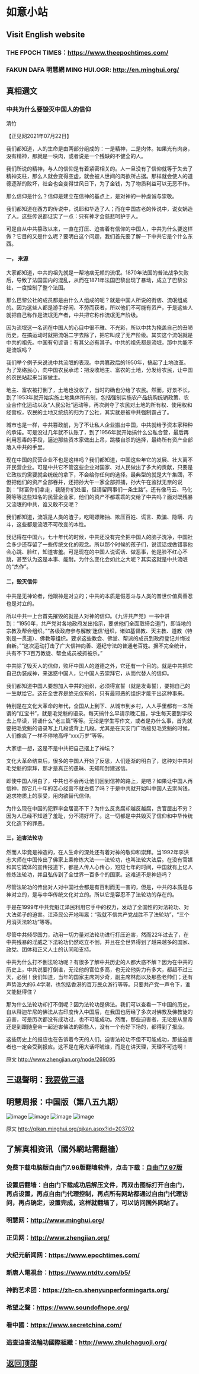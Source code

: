 # 如意小站

## Visit English website

### THE FPOCH TIMES：https://www.theepochtimes.com/

### FAKUN DAFA 明慧網 MING HUI.OGR: http://en.minghui.org/

## 真相選文

### 中共为什么要毁灭中国人的信仰

清竹

【正见网2021年07月22日】

我们都知道，人的生命是由两部分组成的：一是精神，二是肉体。如果光有肉身，没有精神，那就是一块肉，或者说是一个残缺的不健全的人。

我们所说的精神，与人的信仰是有着紧密相关的。人一旦没有了信仰就等于失去了精神支柱，那么人就会变得空虚，就会被人世间的肉欲所占据。那样就会使人的道德逐渐的败坏，社会也会变得世风日下，为了金钱，为了物质利益可以无恶不作。

那么信仰是什么？信仰是建立在信神的基点上，是对神的一种虔诚与崇敬。

我们都知道在西方的传说中，说耶和华造了人；而在中国古老的传说中，说女娲造了人。这些传说都证实了一点：只有神才会慈悲呵护于人。

可是自从中共篡政以来，一直在打压、迫害着有信仰的中国人，中共为什么要这样做？它目的又是什么呢？要明白这个问题，我们首先要了解一下中共它是个什么东西。

#### 一，    来源

大家都知道，中共的祖先就是一帮地痞无赖的流氓。1870年法国的普法战争失败后，导致了法国国内的混乱，从而在1871年法国巴黎出现了暴动，成立了巴黎公社，一度控制了整个法国。

那么巴黎公社的成员都是由什么人组成的呢？就是中国人所说的街痞、流氓组成的。因为这些人都是游手好闲、不劳而获者，所以他们不可能有资产，于是这些人就把自己称作是流氓无产者，中共把它称作流氓无产阶级。

因为流氓这一名词在中国人的心目中很不雅、不光彩，所以中共为掩盖自己的丑陋历史，在搞运动时就把流氓二字去除了，把它叫成了无产阶级。其实这个流氓就是中共的祖先。中国有句谚语：有其父必有其子。中共的祖先都是流氓，那中共能不是流氓吗？

我们举个例子来说说中共流氓的表现。中共篡政后的1950年，搞起了土地改革。为了笼络民心，向中国农民承诺：把没收地主、富农的土地，分发给农民，让中国的农民站起来当家做主。

地主、富农被打倒了，土地也没收了，当时的确也分给了农民。然而，好景不长，到了1953年就开始实施土地集体所有制，包括强制实施农产品统购统销政策、农业合作化运动以及“人民公社”运动等，再次剥夺了农民对土地的所有权、使用权和经营权，农民的土地又统统的归为了公社，其实就是被中共强制霸占了。

城市也是一样，中共篡政前，为了不让私人企业搬出中国，中共就给予资本家种种的承诺。可是没过几年就不认账了，到了1956年就开始搞什么公私合营，最后再利用恶毒的手段，逼迫那些资本家做出上吊，跳楼自杀的选择，最终所有资产全部落入中共的手里。

现在中国的民营企业不也是这样吗？我们都知道，中国这些年它的发展、壮大离不开民营企业。可是中共它不管这些企业对国家、对人民做出了多大的贡献，只要是它政权的需要就会统统的拿下，不会给你任何的选择。最典型的就是大午集团，不但把他们的资产全部吞并，还把孙大午一家全部抓捕，孙大午在监狱无奈的说到：“财富你们拿走，我随你们处置，但请留同事们一条生路”。还有像马云、马化腾等等这些知名的民营企业家，他们的资产不都乖乖的交给了中共吗？面对既残暴又流氓的中共，谁又敢不交呢？

我们都知道，流氓是人类的渣子，吃喝嫖赌抽、欺压百姓、谎言、欺骗、隐瞒、内斗，这些都是流氓不可改变的本性。

我记得在中国六，七十年代的时候，中共还没有完全把中国人的脑子洗净，中国社会多少还存留了一些传统文化的观念。所以那个时候的孩子们，说谎话或做错事他会心跳、脸红，知道害羞。可是现在的中国人说谎话、做恶事，他是脸不红心不跳，甚至认为这是本事、能耐。为什么变化会如此之大呢？其实这就是中共流氓的“杰作”。

#### 二，毁灭信仰

中共是无神论者，他跟神是对立的；中共的本质是假恶斗与人类的普世价值真善忍也是对立的。

所以中共一上台首先摧毁的就是人对神的信仰。《九评共产党》一书中讲到：“1950年，共产党对各地政府发出指示，要求他们全面取缔会道门，即当地的宗教及帮会组织。”“各级政府参与解散‘迷信’组织，诸如基督教、天主教、道教（特别是一贯道）、佛教等组织。要求这些教会、佛堂、帮派的成员到政府登记并悔过自新。”“这次运动打击了广大信神向善、遵纪守法的普通老百姓。据不完全统计，共有不下3百万教徒、帮会成员被抓被杀。”

中共除了毁灭人的信仰，败坏中国人的道德之外，它还有一个目的。就是中共把它自己伪装成神，来迷惑中国人，让中国人去崇拜它，从而代替人的信仰。

我们都知道中国人要想加入中共的组织，必须得宣誓（就是发毒誓），要把自己的一生献给它。这在全世界是绝无仅有的，只有最邪恶的组织才能干出这种事来。

特别是在文化大革命的年代，全国从上到下、从城市到乡村，人人手里都有一本所谓的“红宝书”，就是毛党魁的语录。每天搞什么早请示晚汇报，学生每天要到学校去上早读，背诵什么“老三篇”等等。无论是学生写作文，或者是办什么事，首先就要把毛党魁的语录写上几段或背上几段。尤其是在天安门广场接见毛党魁的时候，人们像疯了一样不停地高呼“xxx万岁”等等。

大家想一想，这是不是中共把自己摆上了神坛？

文化大革命结束后，很多的中国人开始了反思，人们逐渐的明白了，这种对中共对毛党魁的崇拜，那才是真正的愚昧、无知和封建迷信。

即使中国人明白了，中共也不会再让他们回到信神的路上，是吧？如果让中国人再信神，那它几十年的苦心经营不就白费了吗？于是中共就开始叫中国人去崇尚钱，追求物质上的享受，用肉欲替代信仰。

为什么现在中国的犯罪率会居高不下？为什么反贪腐却越反越腐，贪官层出不穷？因为人已经不知道了羞耻，分不清好坏了。这一切都是中共毁灭了信仰和中华传统文化造下的罪恶。

#### 三，迫害法轮功

然而人毕竟是神造的，在人生命的深处还有着对神的敬仰和崇拜。当1992年李洪志大师在中国传出了佛家上乘修炼大法——法轮功，也叫法轮大法后。在没有官媒和其它媒体的宣传报道下，都是人传人心传心，短短七年的时间，中国就有上亿人修炼法轮功，并且弘传到了全世界一百多个的国家。这难道不是神迹吗？

尽管法轮功的传出对人对中国社会都是有百利而无一害的，但是，中共的本质是与神对立的，是与中华传统文化对立的。所以它是容忍不了法轮功的存在的。

于是在1999年中共党魁江泽民利用它手中的权力，发动了全国性的对法轮功、对大法弟子的迫害。江泽民公开地叫嚣：“我就不信共产党战胜不了法轮功”，“三个月消灭法轮功”等等。

尽管中共倾尽国力，动用一切力量对法轮功进行打压迫害，然而22年过去了，在中共残暴的淫威之下法轮功仍然屹立不倒，并且在全世界得到了越来越多的国家、政党、团体和正义人士的认同和支持。

中共为什么打不倒法轮功呢？有很多了解中共历史的人都大惑不解？因为在中共的历史上，中共说要打倒谁，无论他的官位多高，也无论他势力有多大，都超不过三天，必倒！我们知道，当年的国家主席刘少奇，副主席林彪以及那些老帅们；还有声势浩大的6.4学潮，也包括香港的百万民众游行等等。只要共产党一声令下，谁又能挺得住？

那为什么法轮功却打不倒呢？因为法轮功是佛法。我们可以查看一下中国的历史，自从释迦牟尼的佛法从古印度传入中国后，在我国也历经了多次对佛教及佛教徒的迫害，可是历次都没有成功过，也不可能成功。然而，那些迫害者，无论是从皇帝还是到跟随皇帝一起迫害佛法的那些人，没有一个有好下场的，都得到了报应。

这些历史上的报应也在告诉着今天的人们，迫害法轮功不但不可能成功，那些迫害者也一定会受到报应。这不是在用大话吓唬谁，而是在讲天理，天理不可违啊！

原文 http://www.zhengjian.org/node/269095

## 三退聲明：[我要做三退](http://tuidang.ddns.net/)

## 明慧周报：中国版（第八五九期）

![image](https://user-images.githubusercontent.com/79625284/126761355-662684b8-7ff0-40c7-8786-4dc72db45254.png)
![image](https://user-images.githubusercontent.com/79625284/126761407-36aaf763-ebcc-4594-a0e4-0ffbde49f33e.png)
![image](https://user-images.githubusercontent.com/79625284/126761479-cc4822d7-b568-4722-a3ea-9a43a074a8c8.png)
![image](https://user-images.githubusercontent.com/79625284/126761510-8f2141e8-3d9d-4d2f-b51c-3b934ce23aba.png)

原文 http://qikan.minghui.org/qikan.aspx?id=203702

## 了解真相资讯（國外網站需翻牆）

### 免费下载电脑版自由门7.96版翻墙软件，点击下载：[自由门7.97版](https://github.com/pinhe91/tuiguang/files/6839679/fg797r.zip)

### 设置后翻墙：自由门下载成功后解压文件，再双击图标打开自由门，再点设置，再点自由门代理控制，再点所有网站都通过自由门代理访问，再点确定，设置完成，这样就翻墙了，可以访问国外网站了。

### 明慧网：http://www.minghui.org/

### 正见网：http://www.zhengjian.org/

### 大纪元新闻网：https://www.epochtimes.com/

### 新唐人電視台：https://www.ntdtv.com/b5/

### 神韵艺术团：https://zh-cn.shenyunperformingarts.org/

### 希望之聲：https://www.soundofhope.org/

### 看中國：https://www.secretchina.com/

### 追查迫害法輪功國際組織：http://www.zhuichaguoji.org/

## [返回顶部](https://git.io/Js3EY)
